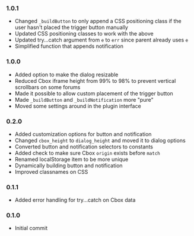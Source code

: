 ### 1.0.1
- Changed `_buildButton` to only append a CSS positioning class if the user hasn't placed the trigger button manually
- Updated CSS positioning classes to work with the above
- Updated try...catch argument from `e` to `err` since parent already uses `e`
- Simplified function that appends notification

### 1.0.0
- Added option to make the dialog resizable
- Reduced Cbox iframe height from 99% to 98% to prevent vertical scrollbars on some forums
- Made it possible to allow custom placement of the trigger button
- Made `_buildButton` and `_buildNotification` more "pure"
- Moved some settings around in the plugin interface

### 0.2.0
- Added customization options for button and notification
- Changed `cbox_height` to `dialog_height` and moved it to dialog options
- Converted button and notification selectors to constants
- Added check to make sure Cbox `origin` exists before `match`
- Renamed localStorage item to be more unique
- Dynamically building button and notification
- Improved classnames on CSS

### 0.1.1
- Added error handling for try...catch on Cbox data

### 0.1.0
- Initial commit
